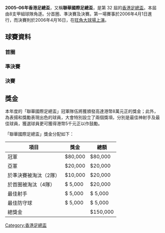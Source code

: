 **2005–06年香港足總盃**，又稱**聯華國際足總盃**，是第 32
屆的[香港足總盃](https://zh.wikipedia.org/wiki/香港足總盃 "wikilink")。本屆由8支甲組球隊角逐。分首圈、準決賽及決賽。第一場賽事於2006年4月1日進行，而決賽則於2006年4月16日，在[旺角大球場上演](../Page/旺角大球場.md "wikilink")。

## 球賽資料

### 首圈

### 準決賽

### 決賽

## 獎金

本年度的「聯華國際足總盃」冠軍隊伍將獲頒發高達港幣8萬元正的獎金；此外，為表揚和獎勵表現出色的球員，大會特別設立了兩個獎項，分別是最佳神射手及最佳球員，獲選球員更可獲得港幣5千元正以作鼓勵。

「聯華國際足總盃」獎金分配如下：

| 項目          | 獎金      | 總額       |
| ----------- | ------- | -------- |
| 冠軍          | $80,000 | $80,000  |
| 亞軍          | $20,000 | $20,000  |
| 於準決賽被淘汰（2隊） | $10,000 | $20,000  |
| 於首圈被淘汰（4隊）  | $ 5,000 | $20,000  |
| 最佳射手        | $ 5,000 | $ 5,000  |
| 最佳防守球       | $ 5,000 | $ 5,000  |
| 總獎金         |         | $150,000 |

[Category:香港足總盃](https://zh.wikipedia.org/wiki/Category:香港足總盃 "wikilink")